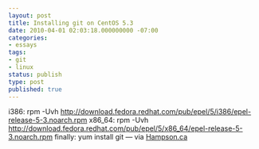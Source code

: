 ```yaml
---
layout: post
title: Installing git on CentOS 5.3
date: 2010-04-01 02:03:18.000000000 -07:00
categories:
- essays
tags:
- git
- linux
status: publish
type: post
published: true
---
```

i386:
rpm -Uvh http://download.fedora.redhat.com/pub/epel/5/i386/epel-release-5-3.noarch.rpm
x86_64:
    rpm -Uvh http://download.fedora.redhat.com/pub/epel/5/x86_64/epel-release-5-3.noarch.rpm
finally:
    yum install git
&mdash; via [Hampson.ca](http://www.hampson.ca/blog/2009/09/08/setup-git-centos-53-and-make-public-over-ssh/)
